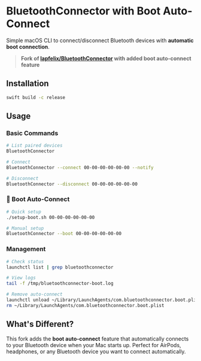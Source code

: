 # BluetoothConnector with Boot Auto-Connect

Simple macOS CLI to connect/disconnect Bluetooth devices with **automatic boot connection**.

> **Fork of [lapfelix/BluetoothConnector](https://github.com/lapfelix/BluetoothConnector) with added boot auto-connect feature**

## Installation

```bash
swift build -c release
```

## Usage

### Basic Commands
```bash
# List paired devices
BluetoothConnector

# Connect
BluetoothConnector --connect 00-00-00-00-00-00 --notify

# Disconnect  
BluetoothConnector --disconnect 00-00-00-00-00-00
```

### 🎯 Boot Auto-Connect

```bash
# Quick setup
./setup-boot.sh 00-00-00-00-00-00

# Manual setup
BluetoothConnector --boot 00-00-00-00-00-00
```

### Management
```bash
# Check status
launchctl list | grep bluetoothconnector

# View logs
tail -f /tmp/bluetoothconnector-boot.log

# Remove auto-connect
launchctl unload ~/Library/LaunchAgents/com.bluetoothconnector.boot.plist
rm ~/Library/LaunchAgents/com.bluetoothconnector.boot.plist
```

## What's Different?

This fork adds the **boot auto-connect** feature that automatically connects to your Bluetooth device when your Mac starts up. Perfect for AirPods, headphones, or any Bluetooth device you want to connect automatically.